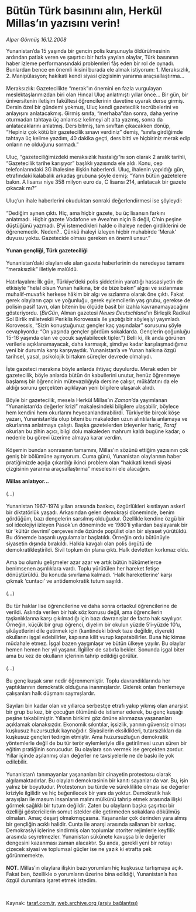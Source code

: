 # Bütün Türk basınını alın, Herkül Millas’ın yazısını verin!

*Alper Görmüş 16.12.2008*

<div class="taraf_structure_2col_1zq">
<div class="margen_n">



 <p>Yunanistan’da 15 yaşında bir gencin polis kurşunuyla öldürülmesinin ardından patlak veren ve şaşırtıcı bir hızla yayılan olaylar, Türk basınının haber izleme performansındaki problemleri fâş eden bir rol de oynadı. Bunlardan bence en önemli ikisini burada ele almak istiyorum: 1. Meraksızlık, 2. Manipülasyon; hakikati kendi siyasi çizgisinin yararına araçsallaştırma... <br/><br/>Meraksızlık: Gazetecilikte “merak”ın önemini en fazla vurgulayan meslektaşlarımızdan biri olan Hıncal Uluç anlatmıştı yıllar önce... Bir gün, bir üniversitenin iletişim fakültesi öğrencilerinin davetine uyarak derse girmiş. Dersin özel bir gündemi yokmuş, Uluç kendi gazetecilik tecrübelerini ve anlayışını anlatacakmış. Girmiş sınıfa, “merhaba”dan sonra, daha yerine oturmadan tahtaya üç anlamsız kelimeyi alt alta yazmış, sonra da anlatacaklarını anlatmış. Ders bitmiş, tam sınıftan çıkacakken dönüp, “Hepiniz çok kötü bir gazetecilik sınavı verdiniz” demiş, “sınıfa girdiğimde tahtaya üç kelime yazdım, 40 dakika geçti, ders bitti ve hiçbiriniz merak edip onların ne olduğunu sormadı.” <br/><br/>Uluç, “gazeteciliğimizdeki meraksızlık hastalığı”nı son olarak 2 aralık tarihli, “Gazetecilik tarihe karışıyor” başlıklı yazısında ele aldı. Konu, cep telefonlarındaki 3G ihalesine ilişkin haberlerdi. Uluç, ihalenin yapıldığı gün, etrafındaki kalabalık arkadaş grubuna şöyle demiş: “Yarın bütün gazetelere bakın. A lisansı niye 358 milyon euro da, C lisansı 214, anlatacak bir gazete çıkacak mı?” <br/><br/>Uluç’un ihale haberlerini okuduktan sonraki değerlendirmesi ise şöyleydi: <br/><br/>“Dediğim aynen çıktı. Hiç, ama hiçbir gazete, bu üç lisansın farkını anlatmadı. Hiçbir gazete Vodafone ve Avea’nın niçin B değil, C’nin peşine düştüğünü yazmadı. B’yi istemedikleri halde o ihaleye neden girdiklerini de öğrenemedik. Neden?.. Çünkü ihaleyi izleyen hiçbir muhabirde ‘Merak’ duyusu yoktu. Gazetecide olması gereken en önemli unsur.”<b> <br/><br/>Yunan gençliği, Türk gazeteciliği</b> <br/><br/>Yunanistan’daki olayları ele alan gazete haberlerinin de neredeyse tamamı “meraksızlık” illetiyle malûldü. <br/><br/>Hatırlayalım: İlk gün, Türkiye’deki polis şiddetinin yarattığı hassasiyetin de etkisiyle “helal olsun Yunan halkına, bir de bize bakın” algısı ve sızlanması muhalif-muvafık herkese hâkim bir algı ve sızlanma olarak öne çıktı. Fakat gerek olayların çapı ve yoğunluğu, gerek eylemcilerin yaş grubu, gerekse de polisin pasif tavrı, olan bitenin bu ölçüde basit bir izahla kavranamayacağını gösteriyordu. (<i>BirGün</i>, Alman gazetesi <i>Neues Deutschland</i>’ın Birleşik Radikal Sol Birlik milletvekili Periklis Korovessis ile yaptığı bir söyleşiyi yayımladı. Korovessis, “Sizin konuştuğunuz gençler kaç yaşındalar” sorusunu şöyle cevaplıyordu: “On yaşında gençler gördüm sokaklarda. Gençlerin çoğunluğu 15-16 yaşında olan ve çocuk sayılabilecek tipler.”) Belli ki, ilk anda görünen verilerle açıklanamayacak, daha karmaşık, şimdiye kadar karşılaşmadığımız yeni bir durumla karşı karşıyaydık. Yunanistan’a ve Yunan halkına özgü tarihsel, yasal, psikolojik birtakım süreçler devrede olmalıydı. <br/><br/>İşte gazeteci merakına böyle anlarda ihtiyaç duyulurdu. Merak eden bir gazetecilik, böyle anlarda bütün ön kabullerini unutur, henüz öğrenmeye başlamış bir öğrencinin mütevazılığıyla dersine çalışır, mükâfatını da ele aldığı sorunu gerçekten açıklayan yeni bilgilere ulaşarak alırdı. <br/><br/>Böyle bir gazetecilik, mesela Herkül Millas’ın <i>Zaman</i>’da yayımlanan “Yunanistan’da değerler krizi” makalesindeki bilgilere ulaşabilir, böylece hem kendini hem okurlarını heyecanlandırabilirdi. Türkiye’de birçok köşe yazarı, Yunanistan’da olup biteni bu makaleden uzun alıntılarla anlamaya ve okurlarına anlatmaya çalıştı. Başka gazetelerden izleyenler hariç, <i>Taraf</i> okurları bu zihin açıcı, bilgi dolu makaleden mahrum kaldı bugüne kadar; o nedenle bu görevi üzerime almaya karar verdim. <br/><br/>Köşemin bundan sonrasının tamamını, Millas’ın sözünü ettiğim yazısının çok geniş bir bölümüne ayırıyorum. Cuma günü, Yunanistan olaylarının haber pratiğimizde açığa çıkardığı ikinci problem olan “hakikati kendi siyasi çizgisinin yararına araçsallaştırma” meselesini ele alacağım. <b><br/><br/>Millas anlatıyor... </b><br/><br/>(...) <br/><br/>Yunanistan 1967-1974 yılları arasında baskıcı, özgürlükleri kısıtlayan askerî bir diktatörlük yaşadı. Arkasından gelen demokrasi döneminde, benim gördüğüm, bazı dengelerin sarsılmış olduğudur. Özellikle kendine özgü bir sol ideolojiyi izleyen Pasok’un döneminde ve 1980’li yıllardan başlayarak bir tür ‘kültür devrimi’ çerçevesinde özünde popülist olan bir siyaset yürütüldü. Bu dönemde başarılı uygulamalar başlatıldı. Örneğin ordu bütünüyle siyasetin dışında bırakıldı. Halkla kavgalı olan polis örgütü de demokratikleştirildi. Sivil toplum ön plana çıktı. Halk devletten korkmaz oldu. <br/><br/>Ama bu olumlu gelişmeler azar azar ve artık bütün hükümetlerce benimsenen aşırılıklara vardı. Toplu yürütülen her hareket fetişe dönüştürüldü. Bu konuda sınırlama kalmadı. ‘Halk hareketlerine’ karşı çıkmak ‘cuntacı’ ve antidemokratik tutum sayıldı. <br/><br/>(...) <br/><br/>Bu tür haklar lise öğrencilerine ve daha sonra ortaokul öğrencilerine de verildi. Aslında verilen bir hak söz konusu değil, ama öğrencilerin taşkınlıklarına karşı çıkılmadığı için bazı davranışlar de facto hak sayılıyor. Örneğin, küçük bir grup öğrenci, diyelim bir okulun yüzde 5’i-yüzde 10’u, şikâyetlerini dile getirmek için (kantindeki börek taze değildir, diyerek) okullarını işgal edebilirler, kapısına kilit vurup kapatabilirler. Buna hiç kimse müdahale etmez. İşgal bazen yaygınlaşır ve bütün ülkeye yayılır. Bu olaylar hemen hemen her yıl yaşanır. İlgililer de sabırla bekler. Sonunda işgal biter ama bu kez de okulların içlerinin tahrip edildiği görülür. <br/><br/>(...) <br/><br/>Bu genç kuşak sınır nedir öğrenmemiştir. Toplu davrandıklarında her yaptıklarının demokratik olduğuna inanmışlardır. Giderek onları frenlemeye çalışanları halk düşmanı saymışlardır. <br/><br/>Sayıları bin kadar olan ve yıllarca serbestçe etrafı yakıp yıkmış olan anarşist bir grup bu kez, bir çocuğun ölümünü de istismar ederek, bu genç kuşağı peşine takabilmiştir. Yılların birikimi göz önüne alınmazsa yaşananları açıklamak olanaksızdır. Ekonomik sıkıntılar, işsizlik, yarının güvensiz olması kuşkusuz huzursuzluk kaynağıdır. Siyasilerin eksiklikleri, tutarsızlıkları da kuşkusuz gençleri tedirgin etmiştir. Ama huzursuzluğun demokratik yöntemlerle değil de bu tür terör eylemleriyle dile getirilmesi uzun süren bir eğitim pratiğinin sonucudur. Bu olaylara son vermek ise gerçekten zordur. Yıllar içinde aşılanmış olan değerler ne tavsiyelerle ne de baskı ile yok edilebilir. <br/><br/>Yunanistan’ı tanımayanlar yaşananları bir cinayetin protestosu olarak algılamaktadırlar. Bu olayları demokrasinin bir kanıtı sayanlar da var. Bu, işin yalnız bir boyutudur. Protestonun bu türde ve süreklilikte olması ise değerler kriziyle ilgilidir ve hiç beğenilecek bir yanı da yoktur. Demokratik hak arayışları ile masum insanların malını mülkünü tahrip etmek arasında ilişki görmek sağlıklı bir tutum değildir. Zaten bu olayların başka şaşırtıcı bir özelliği göstericilerin somut istekler dile getirmeden sokaklara dökülmüş olmaları. Amaç deşarj olmakmışçasına. Yaşananlar çok derinden yara almış bir gençliğin acıklı halidir. Cunta ile anarşi arasında sallanan bir sarkaç. Demokrasiyi içlerine sindirmiş olan toplumlar otoriter rejimlerle keyfilik arasında seyretmezler. Yunanistan sükûnete kavuşsa bile değerler dengesini kazanması zaman alacaktır. Şu anda, gerekli yeni bir rotayı çizecek siyasi ve toplumsal güçler ise ne yazık ki etrafta pek görünmemekte.<b> <br/><br/>NOT.</b> Millas’ın olaylara ilişkin bazı yorumları hiç kuşkusuz tartışmaya açık. Fakat ben, özellikle o yorumların üzerine bina edildiği, Yunanistan’a has özgül durumlara işaret etmek istedim. </p>

<br/>


<div id="taraf_not">
</div>

</div>


</div>

Kaynak: [taraf.com.tr](http://www.taraf.com.tr:80/makale/3126.htm), [web.archive.org (arşiv bağlantısı)](http://web.archive.org/web/20090207235121/http://www.taraf.com.tr:80/makale/3126.htm)
